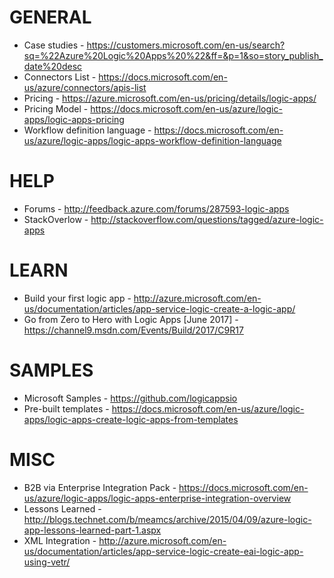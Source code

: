 # GENERAL
* Case studies - https://customers.microsoft.com/en-us/search?sq=%22Azure%20Logic%20Apps%20%22&ff=&p=1&so=story_publish_date%20desc
* Connectors List - https://docs.microsoft.com/en-us/azure/connectors/apis-list
* Pricing - https://azure.microsoft.com/en-us/pricing/details/logic-apps/
* Pricing Model - https://docs.microsoft.com/en-us/azure/logic-apps/logic-apps-pricing
* Workflow definition language - https://docs.microsoft.com/en-us/azure/logic-apps/logic-apps-workflow-definition-language

# HELP
* Forums - http://feedback.azure.com/forums/287593-logic-apps
* StackOverlow - http://stackoverflow.com/questions/tagged/azure-logic-apps

# LEARN
* Build your first logic app - http://azure.microsoft.com/en-us/documentation/articles/app-service-logic-create-a-logic-app/
* Go from Zero to Hero with Logic Apps [June 2017] - https://channel9.msdn.com/Events/Build/2017/C9R17

# SAMPLES
* Microsoft Samples - https://github.com/logicappsio
* Pre-built templates - https://docs.microsoft.com/en-us/azure/logic-apps/logic-apps-create-logic-apps-from-templates

# MISC
* B2B via Enterprise Integration Pack - https://docs.microsoft.com/en-us/azure/logic-apps/logic-apps-enterprise-integration-overview
* Lessons Learned - http://blogs.technet.com/b/meamcs/archive/2015/04/09/azure-logic-app-lessons-learned-part-1.aspx
* XML Integration - http://azure.microsoft.com/en-us/documentation/articles/app-service-logic-create-eai-logic-app-using-vetr/

